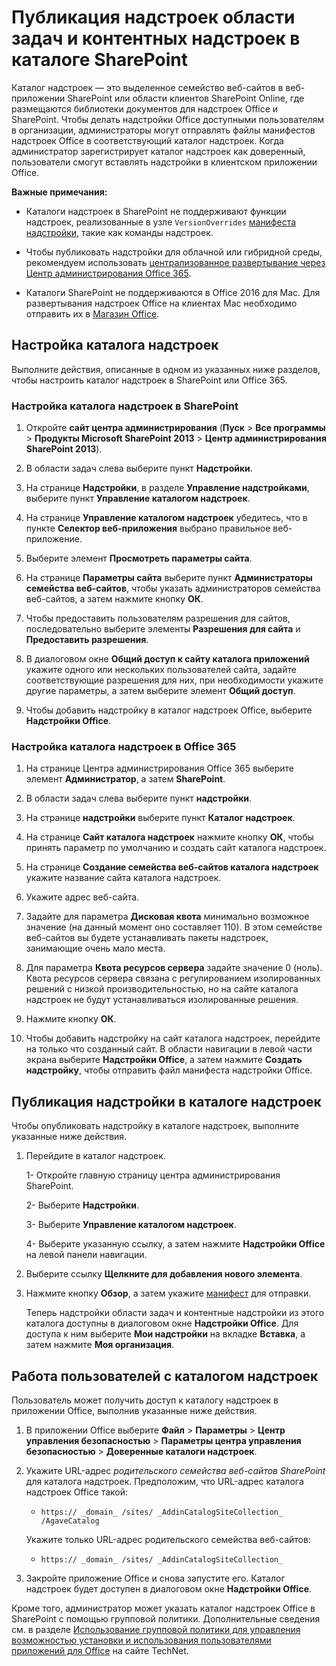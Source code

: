 # <a name="publish-task-pane-and-content-add-ins-to-a-sharepoint-catalog"></a>Публикация надстроек области задач и контентных надстроек в каталоге SharePoint

Каталог надстроек — это выделенное семейство веб-сайтов в веб-приложении SharePoint или области клиентов SharePoint Online, где размещаются библиотеки документов для надстроек Office и SharePoint. Чтобы делать надстройки Office доступными пользователям в организации, администраторы могут отправлять файлы манифестов надстроек Office в соответствующий каталог надстроек. Когда администратор зарегистрирует каталог надстроек как доверенный, пользователи смогут вставлять надстройки в клиентском приложении Office.

**Важные примечания:** 

- Каталоги надстроек в SharePoint не поддерживают функции надстроек, реализованные в узле `VersionOverrides` [манифеста надстройки](../overview/add-in-manifests.md), такие как команды надстроек.

- Чтобы публиковать надстройки для облачной или гибридной среды, рекомендуем использовать [централизованное развертывание через Центр администрирования Office 365](publish/centralized-deployment.md).

- Каталоги SharePoint не поддерживаются в Office 2016 для Mac. Для развертывания надстроек Office на клиентах Mac необходимо отправить их в [Магазин Office](http://msdn.microsoft.com/library/ff075782-1303-4517-91cc-b3d730e9b9ae%28Office.15%29.aspx).   

## <a name="set-up-an-add-in-catalog"></a>Настройка каталога надстроек

Выполните действия, описанные в одном из указанных ниже разделов, чтобы настроить каталог надстроек в SharePoint или Office 365.

### <a name="to-set-up-an-add-in-catalog-on-sharepoint"></a>Настройка каталога надстроек в SharePoint

1. Откройте **сайт центра администрирования** (**Пуск** > **Все программы** > **Продукты Microsoft SharePoint 2013** > **Центр администрирования SharePoint 2013**).
    
2. В области задач слева выберите пункт  **Надстройки**.
    
3. На странице  **Надстройки**, в разделе  **Управление надстройками**, выберите пункт  **Управление каталогом надстроек**.
    
4. На странице  **Управление каталогом надстроек** убедитесь, что в пункте **Селектор веб-приложения** выбрано правильное веб-приложение.
    
5. Выберите элемент  **Просмотреть параметры сайта**.
    
6. На странице  **Параметры сайта** выберите пункт **Администраторы семейства веб-сайтов**, чтобы указать администраторов семейства веб-сайтов, а затем нажмите кнопку  **ОК**.
    
7. Чтобы предоставить пользователям разрешения для сайтов, последовательно выберите элементы  **Разрешения для сайта** и **Предоставить разрешения**.
    
8. В диалоговом окне  **Общий доступ к сайту каталога приложений** укажите одного или нескольких пользователей сайта, задайте соответствующие разрешения для них, при необходимости укажите другие параметры, а затем выберите элемент **Общий доступ**.
    
9. Чтобы добавить надстройку в каталог надстроек Office, выберите **Надстройки Office**.

### <a name="to-set-up-an-add-in-catalog-on-office-365"></a>Настройка каталога надстроек в Office 365

1. На странице Центра администрирования Office 365 выберите элемент **Администратор**, а затем **SharePoint**.
    
2. В области задач слева выберите пункт  **надстройки**.
    
3. На странице  **надстройки** выберите пункт **Каталог надстроек**.
    
4. На странице  **Сайт каталога надстроек** нажмите кнопку **ОК**, чтобы принять параметр по умолчанию и создать сайт каталога надстроек.
    
5. На странице  **Создание семейства веб-сайтов каталога надстроек** укажите название сайта каталога надстроек.
    
6. Укажите адрес веб-сайта.
    
7. Задайте для параметра **Дисковая квота** минимально возможное значение (на данный момент оно составляет 110). В этом семействе веб-сайтов вы будете устанавливать пакеты надстроек, занимающие очень мало места.
    
8. Для параметра **Квота ресурсов сервера** задайте значение 0 (ноль). Квота ресурсов сервера связана с регулированием изолированных решений с низкой производительностью, но на сайте каталога надстроек не будут устанавливаться изолированные решения.
    
9. Нажмите кнопку **ОК**.
    
10. Чтобы добавить надстройку на сайт каталога надстроек, перейдите на только что созданный сайт. В области навигации в левой части экрана выберите **Надстройки Office**, а затем нажмите **Создать надстройку**, чтобы отправить файл манифеста надстройки Office.

## <a name="publish-an-add-in-to-an-add-in-catalog"></a>Публикация надстройки в каталоге надстроек

Чтобы опубликовать надстройку в каталоге надстроек, выполните указанные ниже действия.

1. Перейдите в каталог надстроек.

    1- Откройте главную страницу центра администрирования SharePoint.
    
    2- Выберите **Надстройки**.
    
    3- Выберите **Управление каталогом надстроек**.
    
    4- Выберите указанную ссылку, а затем нажмите **Надстройки Office** на левой панели навигации.
    
2. Выберите ссылку **Щелкните для добавления нового элемента**.
    
3. Нажмите кнопку **Обзор**, а затем укажите [манифест](../overview/add-in-manifests.md) для отправки.
    
    Теперь надстройки области задач и контентные надстройки из этого каталога доступны в диалоговом окне **Надстройки Office**. Для доступа к ним выберите **Мои надстройки** на вкладке **Вставка**, а затем нажмите **Моя организация**.

## <a name="end-user-experience-with-the-add-in-catalog"></a>Работа пользователей с каталогом надстроек

Пользователь может получить доступ к каталогу надстроек в приложении Office, выполнив указанные ниже действия.

1. В приложении Office выберите **Файл** > **Параметры** > **Центр управления безопасностью** > **Параметры центра управления безопасностью** > **Доверенные каталоги надстроек**.
    
2. Укажите URL-адрес _родительского семейства веб-сайтов SharePoint_ для каталога надстроек. Предположим, что URL-адрес каталога надстроек Office такой:
    
    - `https:// _domain_ /sites/ _AddinCatalogSiteCollection_ /AgaveCatalog`
    
    Укажите только URL-адрес родительского семейства веб-сайтов:
    
    - `https:// _domain_ /sites/ _AddinCatalogSiteCollection_`
    
3. Закройте приложение Office и снова запустите его. Каталог надстроек будет доступен в диалоговом окне **Надстройки Office**.

Кроме того, администратор может указать каталог надстроек Office в SharePoint с помощью групповой политики. Дополнительные сведения см. в разделе [Использование групповой политики для управления возможностью установки и использования пользователями приложений для Office](https://technet.microsoft.com/ru-RU/library/jj219429.aspx#BKMK_GP) на сайте TechNet.

